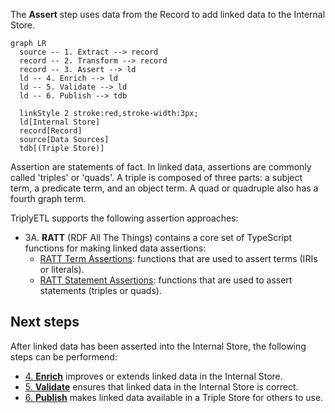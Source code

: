 The **Assert** step uses data from the Record to add linked data to the Internal Store.

```mermaid
graph LR
  source -- 1. Extract --> record
  record -- 2. Transform --> record
  record -- 3. Assert --> ld
  ld -- 4. Enrich --> ld
  ld -- 5. Validate --> ld
  ld -- 6. Publish --> tdb

  linkStyle 2 stroke:red,stroke-width:3px;
  ld[Internal Store]
  record[Record]
  source[Data Sources]
  tdb[(Triple Store)]
```

Assertion are statements of fact.  In linked data, assertions are commonly called 'triples' or 'quads'.  A triple is composed of three parts: a subject term, a predicate term, and an object term.  A quad or quadruple also has a fourth graph term.

TriplyETL supports the following assertion approaches:

- 3A. **RATT** (RDF All The Things) contains a core set of TypeScript functions for making linked data assertions:
    - [RATT Term Assertions](/triply-etl/assert/ratt/term): functions that are used to assert terms (IRIs or literals).
    - [RATT Statement Assertions](/triply-etl/assert/ratt/statement): functions that are used to assert statements (triples or quads).
<!--
- 3B. [**JSON-LD**](/triply-etl/assert/json-ld) can be used to assert data according to a JSON-LD Context.
-->

## Next steps

After linked data has been asserted into the Internal Store, the following steps can be performend:

- [4. **Enrich**](/triply-etl/enrich/) improves or extends linked data in the Internal Store.
- [5. **Validate**](/triply-etl/validate) ensures that linked data in the Internal Store is correct.
- [6. **Publish**](/triply-etl/publish) makes linked data available in a Triple Store for others to use.

